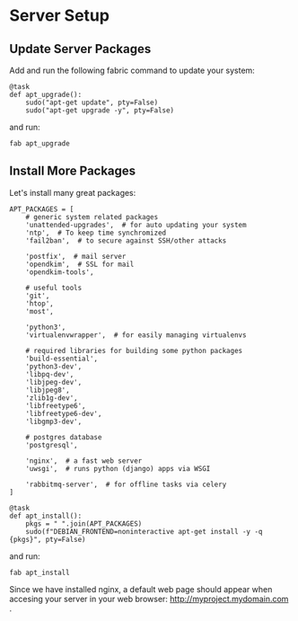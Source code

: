 # Server Setup

## Update Server Packages

Add and run the following fabric command to update your system:

    @task
    def apt_upgrade():
        sudo("apt-get update", pty=False)
        sudo("apt-get upgrade -y", pty=False)


and run:

    fab apt_upgrade

## Install More Packages

Let's install many great packages:

    APT_PACKAGES = [
        # generic system related packages
        'unattended-upgrades',  # for auto updating your system
        'ntp',  # To keep time synchromized
        'fail2ban',  # to secure against SSH/other attacks

        'postfix',  # mail server
        'opendkim',  # SSL for mail
        'opendkim-tools',

        # useful tools
        'git',
        'htop',
        'most',

        'python3',
        'virtualenvwrapper',  # for easily managing virtualenvs

        # required libraries for building some python packages
        'build-essential',
        'python3-dev',
        'libpq-dev',
        'libjpeg-dev',
        'libjpeg8',
        'zlib1g-dev',
        'libfreetype6',
        'libfreetype6-dev',
        'libgmp3-dev',

        # postgres database
        'postgresql',

        'nginx',  # a fast web server
        'uwsgi',  # runs python (django) apps via WSGI

        'rabbitmq-server',  # for offline tasks via celery
    ]

    @task
    def apt_install():
        pkgs = " ".join(APT_PACKAGES)
        sudo(f"DEBIAN_FRONTEND=noninteractive apt-get install -y -q {pkgs}", pty=False)

and run:

    fab apt_install

Since we have installed nginx, a default web page should appear when accesing your server in your web browser:  <http://myproject.mydomain.com> .
